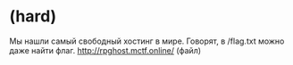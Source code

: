 # (hard)
Мы нашли самый свободный хостинг в мире. Говорят, в /flag.txt можно даже найти флаг.
http://rpghost.mctf.online/
(файл)
